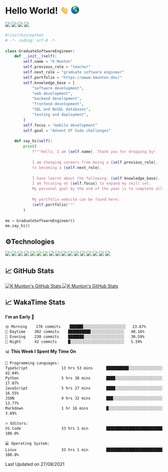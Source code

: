 # Hello World! <img src="https://raw.githubusercontent.com/Panda4817/Panda4817/master/hello.gif" width="30px"/><img src="https://raw.githubusercontent.com/Panda4817/Panda4817/master/world.gif" width="30px"/>

<a href="https://adventofcode.com/">![](https://img.shields.io/badge/%E2%9D%A4-Advent%20Of%20Code-blue)</a>
<a href="https://www.linkedin.com/in/kmunton">![](https://img.shields.io/badge/LinkedIn-Informational?style=flat&logo=linkedin&logoColor=white&color=ff69b4)</a>
<a href="https://codepen.io/k_munton">![](https://img.shields.io/badge/CodePen-Informational?style=flat&logo=codepen&logoColor=white&color=ff69b4)</a>
<a href="https://repl.it/@Panda4817">![](https://img.shields.io/badge/Repl.it-Informational?style=flat&logo=repl.it&logoColor=white&color=ff69b4)</a>

```python
#!/usr/bin/python
# -*- coding: utf-8 -*-

class GraduateSoftwareEngineer:
    def __init__(self):
        self.name = "K Munton"
        self.previous_role = "teacher"
        self.next_role = "graduate software engineer"
        self.portfolio = "https://wwww.kmunton.dev/"
        self.knowledge_base = [
            "software development",
            "web development",
            "backend development",
            "frontend development",
            "SQL and NoSQL databases",
            "testing and deployment",
        ]
        self.focus = "mobile development"
        self.goal = "Advent Of Code challenges"

    def say_hi(self):
        print(
            f"""Hello, I am {self.name}. Thank you for dropping by!

            I am changing careers from being a {self.previous_role}, 
            to becoming a {self.next_role}.

            I have learnt about the following: {self.knowledge_base}.
            I am focusing on {self.focus} to expand my skill set.
            My personal goal by the end of the year is to complete all {self.goal}.
            
            My portfolio website can be found here: 
            {self.portfolio}"""
        )

me = GraduateSoftwareEngineer()
me.say_hi()
```
## ⚙️Technologies

![](https://img.shields.io/badge/OS-WSL_Ubuntu-informational?style=flat&logo=linux&logoColor=white&color=blue)
![](https://img.shields.io/badge/Editor-VS_Code-informational?style=flat&logo=visual-studio-code&logoColor=white&color=blue)
![](https://img.shields.io/badge/Code-Python3-informational?style=flat&logo=python&logoColor=white&color=blue)
![](https://img.shields.io/badge/Code-JavaScript-informational?style=flat&logo=javascript&logoColor=white&color=blue)
![](https://img.shields.io/badge/Code-React-informational?style=flat&logo=react&logoColor=white&color=blue)
![](https://img.shields.io/badge/Code-Node.js-informational?style=flat&logo=node.js&logoColor=white&color=blue)
![](https://img.shields.io/badge/Shell-Bash-informational?style=flat&logo=gnu-bash&logoColor=white&color=blue)
![](https://img.shields.io/badge/Web-HTML-informational?style=flat&logo=HTML5&logoColor=white&color=blue)
![](https://img.shields.io/badge/Web-CSS-informational?style=flat&logo=CSS3&logoColor=white&color=blue)
![](https://img.shields.io/badge/Web-Bootstrap-informational?style=flat&logo=bootstrap&logoColor=white&color=blue)
![](https://img.shields.io/badge/Web-jQuery-informational?style=flat&logo=jquery&logoColor=white&color=blue)
![](https://img.shields.io/badge/Database-SQL-informational?style=flat&logo=sqlite&logoColor=white&color=blue)
![](https://img.shields.io/badge/Database-NoSQL-informational?style=flat&logo=mongodb&logoColor=white&color=blue)
![](https://img.shields.io/badge/Tools-Travis_Cl-informational?style=flat&logo=travis-ci&logoColor=white&color=blue)
![](https://img.shields.io/badge/Tools-Git-informational?style=flat&logo=git&logoColor=white&color=blue)
![](https://img.shields.io/badge/Tools-Heroku-informational?style=flat&logo=heroku&logoColor=white&color=blue)
![](https://img.shields.io/badge/Tools-Netlify-informational?style=flat&logo=netlify&logoColor=white&color=blue)

## 📈 GitHub Stats

<a href="https://github.com/Panda4817/Panda4817">
  <img align="center" src="https://github-readme-stats.vercel.app/api/top-langs/?username=Panda4817&show_icons=true&layout=compact&theme=dracula" alt="K Munton's GitHub Stats" />
</a>

<a href="https://github.com/Panda4817/Panda4817">
  <img align="center" src="https://github-readme-stats.vercel.app/api?username=panda4817&count_private=true&hide=stars,issues&show_icons=true&theme=dracula&hide_rank=true&include_all_commits=true" alt="K Munton's GitHub Stats" />
</a>

## 📈 WakaTime Stats

<!--START_SECTION:waka-->
**I'm an Early 🐤** 

```text
🌞 Morning    178 commits    ██████░░░░░░░░░░░░░░░░░░░   23.67% 
🌆 Daytime    302 commits    ██████████░░░░░░░░░░░░░░░   40.16% 
🌃 Evening    230 commits    ███████░░░░░░░░░░░░░░░░░░   30.59% 
🌙 Night      42 commits     █░░░░░░░░░░░░░░░░░░░░░░░░   5.59%

```


📊 **This Week I Spent My Time On** 

```text
💬 Programming Languages: 
TypeScript               13 hrs 53 mins      ██████████░░░░░░░░░░░░░░░   42.04% 
Python                   5 hrs 38 mins       ████░░░░░░░░░░░░░░░░░░░░░   17.07% 
JavaScript               5 hrs 27 mins       ████░░░░░░░░░░░░░░░░░░░░░   16.55% 
JSON                     4 hrs 32 mins       ███░░░░░░░░░░░░░░░░░░░░░░   13.77% 
Markdown                 1 hr 16 mins        █░░░░░░░░░░░░░░░░░░░░░░░░   3.89%

🔥 Editors: 
VS Code                  33 hrs 1 min        █████████████████████████   100.0%

💻 Operating System: 
Linux                    33 hrs 1 min        █████████████████████████   100.0%

```


 Last Updated on 27/08/2021
<!--END_SECTION:waka-->
